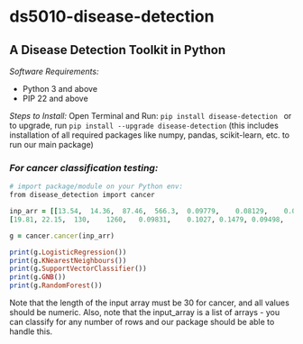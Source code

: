 # ds5010-disease-detection
## A Disease Detection Toolkit in Python

*Software Requirements:*
- Python 3 and above
- PIP 22 and above
  
*Steps to Install:*
Open Terminal and Run: ```pip install disease-detection ``` or to upgrade, run 
```pip install --upgrade disease-detection```
(this includes installation of all required packages like numpy, pandas, scikit-learn, etc. to run our main package)


### *For cancer classification testing:*
```ruby
# import package/module on your Python env:
from disease_detection import cancer

inp_arr = [[13.54,	14.36,	87.46,	566.3,	0.09779,	0.08129,	0.06664,	0.04781,	0.1885,	0.05766,	0.2699,	0.7886,	2.058,	23.56,	0.008462,	0.0146,	0.02387,	0.01315,	0.0198,	0.0023,	15.11,	19.26,	99.7,	711.2,	0.144,	0.1773,	0.239,	0.1288,	0.2977,	0.07259	],
[19.81,	22.15,	130,	1260,	0.09831,	0.1027,	0.1479,	0.09498,	0.1582,	0.05395,	0.7582,	1.017,	5.865,	112.4,	0.006494,	0.01893,	0.03391,	0.01521,	0.01356,	0.001997,	27.32,	30.88,	186.8,	2398,	0.1512,	0.315,	0.5372,	0.2388,	0.2768,	0.07615	]]

g = cancer.cancer(inp_arr)

print(g.LogisticRegression())
print(g.KNearestNeighbours())
print(g.SupportVectorClassifier())
print(g.GNB())
print(g.RandomForest())
```

Note that the length of the input array must be 30 for cancer, and all values should be numeric. Also, note that the input_array is a list of arrays - you can classify for any number of rows and our package should be able to handle this.
